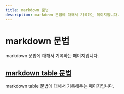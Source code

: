 ```yaml
---
title: markdown 문법
description: markdown 문법에 대해서 기록하는 페이지입니다.
---
```



markdown 문법
===


markdown 문법에 대해서 기록하는 페이지입니다.




[markdown table 문법](001_markdown_table.html 'markdown table 문법에 대해서 기록해두는 페이지입니다. ')
---


markdown table 문법에 대해서 기록해두는 페이지입니다. 
